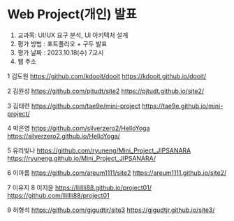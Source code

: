 # Web Project(개인) 발표

1. 교과목: UI/UX 요구 분석, UI 아키텍처 설계
2. 평가 방법 : 포트폴리오 + 구두 발표
3. 평가 날짜 : 2023.10.18(수) 7교시
4. 웹 주소

1	김도원
https://github.com/kdooit/dooit
https://kdooit.github.io/dooit/

2	김원성	https://github.com/pjtudt/site2
https://pjtudt.github.io/site2/

3	김태련
https://github.com/tae9e/mini-project
https://tae9e.github.io/mini-project/

4	박은영	https://github.com/silverzero2/HelloYoga
https://silverzero2.github.io/HelloYoga/

5	유리빛나	https://github.com/ryuneng/Mini_Project_JIPSANARA
https://ryuneng.github.io/Mini_Project_JIPSANARA/

6	이아름
https://github.com/areum1111/site2
https://areum1111.github.io/site2/

7	이유지	
8	이지윤	https://llillli88.github.io/project01/
https://github.com/llillli88/project01

9	허형석
https://github.com/gjgudtjr/site3
https://gjgudtjr.github.io/site3/


